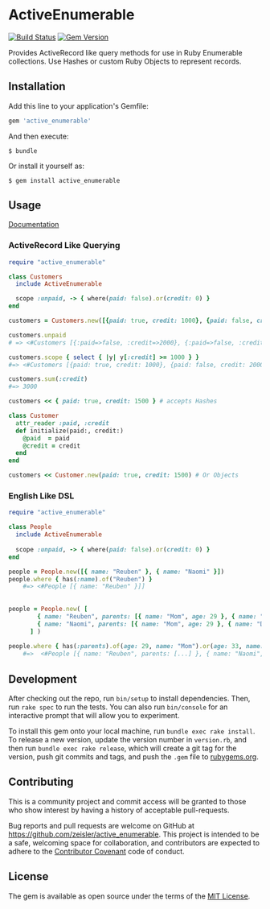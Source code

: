 # ActiveEnumerable

[![Build Status](https://travis-ci.org/zeisler/active_enumerable.svg?branch=master)](https://travis-ci.org/zeisler/active_enumerable)
[![Gem Version](https://badge.fury.io/rb/active_enumerable.svg)](https://badge.fury.io/rb/active_enumerable)

Provides ActiveRecord like query methods for use in Ruby Enumerable collections.
Use Hashes or custom Ruby Objects to represent records. 

## Installation

Add this line to your application's Gemfile:

```ruby
gem 'active_enumerable'
```

And then execute:

    $ bundle

Or install it yourself as:

    $ gem install active_enumerable

## Usage

[Documentation](http://www.rubydoc.info/gems/active_enumerable/1.0.0)

### ActiveRecord Like Querying

```ruby
require "active_enumerable"

class Customers
  include ActiveEnumerable

  scope :unpaid, -> { where(paid: false).or(credit: 0) }
end

customers = Customers.new([{paid: true, credit: 1000}, {paid: false, credit: 2000}, {paid: false, credit: 0}])

customers.unpaid
# => <#Customers [{:paid=>false, :credit=>2000}, {:paid=>false, :credit=>0}]]>

customers.scope { select { |y| y[:credit] >= 1000 } }
#=> <#Customers [{paid: true, credit: 1000}, {paid: false, credit: 2000}]>

customers.sum(:credit)
#=> 3000

customers << { paid: true, credit: 1500 } # accepts Hashes

class Customer
  attr_reader :paid, :credit
  def initialize(paid:, credit:)
    @paid  = paid
    @credit = credit
  end
end

customers << Customer.new(paid: true, credit: 1500) # Or Objects
```

### English Like DSL

```ruby
require "active_enumerable"

class People
  include ActiveEnumerable
  
  scope :unpaid, -> { where(paid: false).or(credit: 0) }
end

people = People.new([{ name: "Reuben" }, { name: "Naomi" }])
people.where { has(:name).of("Reuben") }
    #=> <#People [{ name: "Reuben" }]]
    
    
people = People.new( [
        { name: "Reuben", parents: [{ name: "Mom", age: 29 }, { name: "Dad", age: 33 }] },
        { name: "Naomi", parents: [{ name: "Mom", age: 29 }, { name: "Dad", age: 41 }] }
      ] )
      
people.where { has(:parents).of(age: 29, name: "Mom").or(age: 33, name: "Dad") } 
    #=>  <#People [{ name: "Reuben", parents: [...] }, { name: "Naomi", parents: [...] }]
```

## Development

After checking out the repo, run `bin/setup` to install dependencies. Then, run `rake spec` to run the tests. You can also run `bin/console` for an interactive prompt that will allow you to experiment.

To install this gem onto your local machine, run `bundle exec rake install`. To release a new version, update the version number in `version.rb`, and then run `bundle exec rake release`, which will create a git tag for the version, push git commits and tags, and push the `.gem` file to [rubygems.org](https://rubygems.org).

## Contributing

This is a community project and commit access will be granted to those who show interest by having a history of acceptable pull-requests.

Bug reports and pull requests are welcome on GitHub at https://github.com/zeisler/active_enumerable. This project is intended to be a safe, welcoming space for collaboration, and contributors are expected to adhere to the [Contributor Covenant](contributor-covenant.org) code of conduct.


## License

The gem is available as open source under the terms of the [MIT License](http://opensource.org/licenses/MIT).

